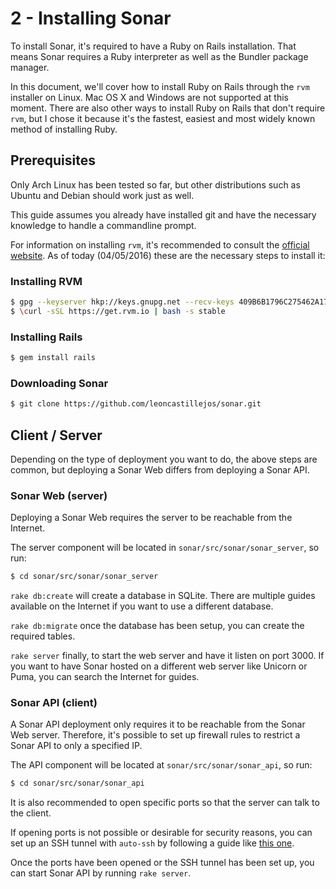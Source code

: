 2 - Installing Sonar
====================

To install Sonar, it's required to have a Ruby on Rails installation. That means Sonar requires a Ruby interpreter as well as the Bundler package manager.

In this document, we'll cover how to install Ruby on Rails through the `rvm` installer on Linux. Mac OS X and Windows are not supported at this moment. There are also other ways to install Ruby on Rails that don't require `rvm`, but I chose it because it's the fastest, easiest and most widely known method of installing Ruby.

## Prerequisites

Only Arch Linux has been tested so far, but other distributions such as Ubuntu and Debian should work just as well.

This guide assumes you already have installed git and have the necessary knowledge to handle a commandline prompt.

For information on installing `rvm`, it's recommended to consult the [official website](https://rvm.io/). As of today (04/05/2016) these are the necessary steps to install it:

### Installing RVM

```bash
$ gpg --keyserver hkp://keys.gnupg.net --recv-keys 409B6B1796C275462A1703113804BB82D39DC0E3
$ \curl -sSL https://get.rvm.io | bash -s stable
```

### Installing Rails
```bash
$ gem install rails
```

### Downloading Sonar

```bash
$ git clone https://github.com/leoncastillejos/sonar.git
```

## Client / Server

Depending on the type of deployment you want to do, the above steps are common, but deploying a Sonar Web differs from deploying a Sonar API.

### Sonar Web (server)

Deploying a Sonar Web requires the server to be reachable from the Internet.

The server component will be located in `sonar/src/sonar/sonar_server`, so run:

```bash
$ cd sonar/src/sonar/sonar_server
```

`rake db:create` will create a database in SQLite. There are multiple guides available on the Internet if you want to use a different database.

`rake db:migrate` once the database has been setup, you can create the required tables.

`rake server` finally, to start the web server and have it listen on port 3000. If you want to have Sonar hosted on a different web server like Unicorn or Puma, you can search the Internet for guides.

### Sonar API (client)

A Sonar API deployment only requires it to be reachable from the Sonar Web server. Therefore, it's possible to set up firewall rules to restrict a Sonar API to only a specified IP.

The API component will be located at `sonar/src/sonar/sonar_api`, so run:

```bash
$ cd sonar/src/sonar/sonar_api
```

It is also recommended to open specific ports so that the server can talk to the client.

If opening ports is not possible or desirable for security reasons, you can set up an SSH tunnel with `auto-ssh` by following a guide like [this one](http://linuxaria.com/howto/permanent-ssh-tunnels-with-autossh).

Once the ports have been opened or the SSH tunnel has been set up, you can start Sonar API by running `rake server`.
